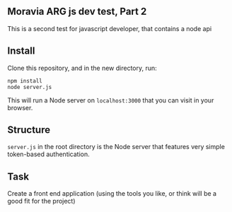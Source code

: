## Moravia ARG js dev test, Part 2

This is a second test for javascript developer, that contains a node api

## Install

Clone this repository, and in the new directory, run:

    npm install
    node server.js

This will run a Node server on `localhost:3000` that you can visit in
your browser.

## Structure

`server.js` in the root directory is the Node server that features
very simple token-based authentication. 

## Task

Create a front end application (using the tools you like, or think will be a good fit for the project)
